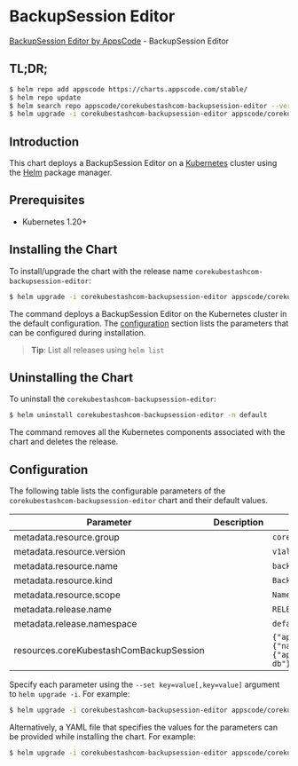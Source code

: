 # BackupSession Editor

[BackupSession Editor by AppsCode](https://appscode.com) - BackupSession Editor

## TL;DR;

```bash
$ helm repo add appscode https://charts.appscode.com/stable/
$ helm repo update
$ helm search repo appscode/corekubestashcom-backupsession-editor --version=v0.17.0
$ helm upgrade -i corekubestashcom-backupsession-editor appscode/corekubestashcom-backupsession-editor -n default --create-namespace --version=v0.17.0
```

## Introduction

This chart deploys a BackupSession Editor on a [Kubernetes](http://kubernetes.io) cluster using the [Helm](https://helm.sh) package manager.

## Prerequisites

- Kubernetes 1.20+

## Installing the Chart

To install/upgrade the chart with the release name `corekubestashcom-backupsession-editor`:

```bash
$ helm upgrade -i corekubestashcom-backupsession-editor appscode/corekubestashcom-backupsession-editor -n default --create-namespace --version=v0.17.0
```

The command deploys a BackupSession Editor on the Kubernetes cluster in the default configuration. The [configuration](#configuration) section lists the parameters that can be configured during installation.

> **Tip**: List all releases using `helm list`

## Uninstalling the Chart

To uninstall the `corekubestashcom-backupsession-editor`:

```bash
$ helm uninstall corekubestashcom-backupsession-editor -n default
```

The command removes all the Kubernetes components associated with the chart and deletes the release.

## Configuration

The following table lists the configurable parameters of the `corekubestashcom-backupsession-editor` chart and their default values.

|                Parameter                | Description |                                                                                                                            Default                                                                                                                             |
|-----------------------------------------|-------------|----------------------------------------------------------------------------------------------------------------------------------------------------------------------------------------------------------------------------------------------------------------|
| metadata.resource.group                 |             | <code>core.kubestash.com</code>                                                                                                                                                                                                                                |
| metadata.resource.version               |             | <code>v1alpha1</code>                                                                                                                                                                                                                                          |
| metadata.resource.name                  |             | <code>backupsessions</code>                                                                                                                                                                                                                                    |
| metadata.resource.kind                  |             | <code>BackupSession</code>                                                                                                                                                                                                                                     |
| metadata.resource.scope                 |             | <code>Namespaced</code>                                                                                                                                                                                                                                        |
| metadata.release.name                   |             | <code>RELEASE-NAME</code>                                                                                                                                                                                                                                      |
| metadata.release.namespace              |             | <code>default</code>                                                                                                                                                                                                                                           |
| resources.coreKubestashComBackupSession |             | <code>{"apiVersion":"core.kubestash.com/v1alpha1","kind":"BackupSession","metadata":{"name":"backup-app","namespace":"demo"},"spec":{"invoker":{"apiGroup":"core.kubestash.com","kind":"BackupConfiguration","name":"ace-db"},"session":"full-backup"}}</code> |


Specify each parameter using the `--set key=value[,key=value]` argument to `helm upgrade -i`. For example:

```bash
$ helm upgrade -i corekubestashcom-backupsession-editor appscode/corekubestashcom-backupsession-editor -n default --create-namespace --version=v0.17.0 --set metadata.resource.group=core.kubestash.com
```

Alternatively, a YAML file that specifies the values for the parameters can be provided while
installing the chart. For example:

```bash
$ helm upgrade -i corekubestashcom-backupsession-editor appscode/corekubestashcom-backupsession-editor -n default --create-namespace --version=v0.17.0 --values values.yaml
```
